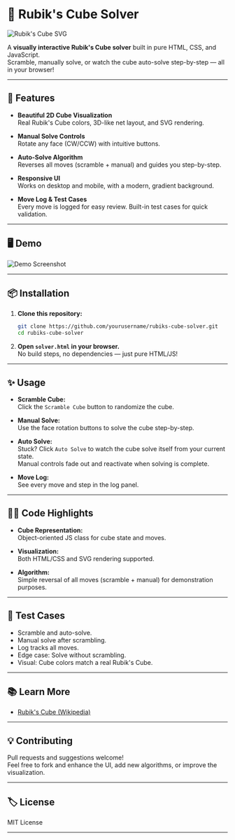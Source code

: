 # 🧩 Rubik's Cube Solver

![Rubik's Cube SVG](https://wallpapers.com/images/hd/partially-solved-rubiks-cube-b569hae3wrxl3775.png)

A **visually interactive Rubik's Cube solver** built in pure HTML, CSS, and JavaScript.  
Scramble, manually solve, or watch the cube auto-solve step-by-step — all in your browser!

---

## 🚀 Features

- **Beautiful 2D Cube Visualization**  
  Real Rubik's Cube colors, 3D-like net layout, and SVG rendering.

- **Manual Solve Controls**  
  Rotate any face (CW/CCW) with intuitive buttons.

- **Auto-Solve Algorithm**  
  Reverses all moves (scramble + manual) and guides you step-by-step.

- **Responsive UI**  
  Works on desktop and mobile, with a modern, gradient background.

- **Move Log & Test Cases**  
  Every move is logged for easy review. Built-in test cases for quick validation.

---

## 🖥️ Demo

![Demo Screenshot](<img width="1891" height="924" alt="Screenshot 2025-07-21 234445" src="https://github.com/user-attachments/assets/e53d5e8e-3dd0-46ce-bbd9-f496ad111d73" />)

---

## 📦 Installation

1. **Clone this repository:**
   ```sh
   git clone https://github.com/yourusername/rubiks-cube-solver.git
   cd rubiks-cube-solver
   ```

2. **Open `solver.html` in your browser.**  
   No build steps, no dependencies — just pure HTML/JS!

---

## ✨ Usage

- **Scramble Cube:**  
  Click the `Scramble Cube` button to randomize the cube.

- **Manual Solve:**  
  Use the face rotation buttons to solve the cube step-by-step.

- **Auto Solve:**  
  Stuck? Click `Auto Solve` to watch the cube solve itself from your current state.  
  Manual controls fade out and reactivate when solving is complete.

- **Move Log:**  
  See every move and step in the log panel.

---

## 🧑‍💻 Code Highlights

- **Cube Representation:**  
  Object-oriented JS class for cube state and moves.

- **Visualization:**  
  Both HTML/CSS and SVG rendering supported.

- **Algorithm:**  
  Simple reversal of all moves (scramble + manual) for demonstration purposes.

---

## 📝 Test Cases

- Scramble and auto-solve.
- Manual solve after scrambling.
- Log tracks all moves.
- Edge case: Solve without scrambling.
- Visual: Cube colors match a real Rubik's Cube.

---

## 📚 Learn More

- [Rubik's Cube (Wikipedia)](https://en.wikipedia.org/wiki/Rubik%27s_Cube)

---

## 💡 Contributing

Pull requests and suggestions welcome!  
Feel free to fork and enhance the UI, add new algorithms, or improve the visualization.

---

## 🏷️ License

MIT License

---
